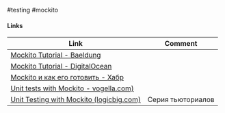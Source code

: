 #testing #mockito

#### Links
| Link                                                                                                     | Comment           |
| -------------------------------------------------------------------------------------------------------- | ----------------- |
| [Mockito Tutorial - Baeldung](https://www.baeldung.com/mockito-series)                                   |                   |
| [Mockito Tutorial - DigitalOcean](https://www.digitalocean.com/community/tutorials/mockito-tutorial)     |                   |
| [Mockito и как его готовить - Хабр](https://habr.com/ru/post/444982/)                                    |                   |
| [Unit tests with Mockito - vogella.com)](https://www.vogella.com/tutorials/Mockito/article.html)                                                                                                         |                   |
| [Unit Testing with Mockito (logicbig.com)](https://www.logicbig.com/tutorials/unit-testing/mockito.html) | Серия тьюториалов |


